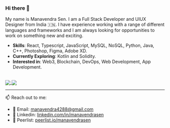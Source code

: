### Hi there 👋

My name is Manavendra Sen.
I am a Full Stack Developer and UIUX Designer from India 🇮🇳. 
I have experience working with a range of different languages and frameworks and I am always looking for opportunities to work on something new and exciting.

- **Skills**: React, Typescript, JavaScript, MySQL, NoSQL, Python, Java, C++, Photoshop, Figma, Adobe XD.
- **Currently Exploring**: Kotlin and Solidity.
- **Interested in**: Web3, Blockchain, DevOps, Web Development, App Development.

<br/>
<!-- [![Manavendra's wakatime stats](https://github-readme-stats.vercel.app/api/wakatime?username=manavendrasen)](https://github.com/manavendrasen) -->
<a href="" style="margin=16px">
  <img align="center" src="https://github-readme-stats.vercel.app/api?username=manavendrasen&show_icons=false&count_private=true&show_icons=true" />
</a>
<a href="" style="margin=16px">
  <img align="center" src="https://github-readme-stats.vercel.app/api/wakatime?username=manavendrasen&layout=compact&theme=github-dark&langs_count=8" />
</a>

<hr/>

📫 Reach out to me: 
- 🚀 Email: [manavendra4288@gmail.com](mailto:manavendra4288@gmail.com)
- 🤝 Linkedin: [linkedin.com/in/manavendrasen](https://www.linkedin.com/in/manavendrasen/)
- 💚 Peerlist: [peerlist.io/manavendrasen](https://peerlist.io/manavendrasen)
